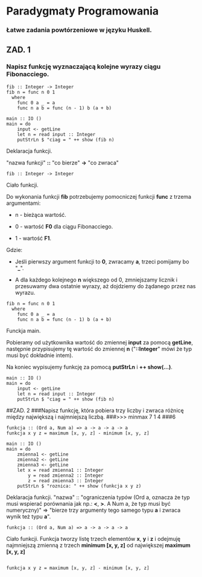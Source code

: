 # Paradygmaty Programowania
### Łatwe zadania powtórzeniowe w języku Huskell.
## ZAD. 1
### Napisz funkcję wyznaczającą kolejne wyrazy ciągu Fibonacciego.
```Huskell
fib :: Integer -> Integer
fib n = func n 0 1
  where
    func 0 a _ = a
    func n a b = func (n - 1) b (a + b)

main :: IO ()
main = do
    input <- getLine
    let n = read input :: Integer
    putStrLn $ "ciag = " ++ show (fib n)
```
Deklaracja funkcji.


"nazwa funkcji" **::** "co bierze" **->** "co zwraca" 
```Huskell
fib :: Integer -> Integer
```
Ciało funkcji.


Do wykonania funkcji **fib** potrzebujemy pomocniczej funkcji **func** z trzema argumentami:


  - n - bieżąca wartość.

  
  - 0 - wartość **F0** dla ciągu Fibonacciego.

  
  - 1 - wartość **F1**.

  
Gdzie:


  - Jeśli pierwszy argument funkcji to **0**, zwracamy **a**, trzeci pomijamy bo "**_**".

  
  - A dla każdego kolejnego **n** większego od 0, zmniejszamy licznik i przesuwamy dwa ostatnie wyrazy, aż dojdziemy do żądanego przez nas wyrazu.
```Huskell
fib n = func n 0 1
  where
    func 0 a _ = a
    func n a b = func (n - 1) b (a + b)
```

Funckja main.

Pobieramy od użytkownika wartość do zmiennej **input** za pomocą **getLine**, następnie przypisujemy tę wartość do zmiennej **n** ("**::Integer**" mówi że typ musi być dokładnie intem).

Na koniec wypisujemy funkcję za pomocą **putStrLn** i **++ show(...)**.
```Huskell
main :: IO ()
main = do
    input <- getLine
    let n = read input :: Integer
    putStrLn $ "ciag = " ++ show (fib n)
```


##ZAD. 2
###Napisz funkcję, która pobiera trzy liczby i zwraca różnicę między największą i najmniejszą liczbą.
###>>> minmax 7 1 4
###6
```Huskell
funkcja :: (Ord a, Num a) => a -> a -> a -> a
funkcja x y z = maximum [x, y, z] - minimum [x, y, z]

main :: IO ()
main = do
    zmienna1 <- getLine
    zmienna2 <- getLine
    zmienna3 <- getLine
    let x = read zmienna1 :: Integer
        y = read zmienna2 :: Integer
        z = read zmienna3 :: Integer
    putStrLn $ "roznica: " ++ show (funkcja x y z)
```
Deklaracja funkcji.
"nazwa" :: "ograniczenia typów (Ord a, oznacza że typ musi wspierać porównania jak np.: **<**, **>**. A Num a, że typ musi być numeryczny)" => "bierze trzy argumenty tego samego typu **a** i zwraca wynik też typu **a**". 
```Huskell
funkcja :: (Ord a, Num a) => a -> a -> a -> a

```
Ciało funkcji.
Funkcja tworzy listę trzech elementów **x**, **y** i **z** i odejmuję najmniejszą zmienną z trzech **minimum [x, y, z]** od największej **maximum [x, y, z]**
```Huskell

funkcja x y z = maximum [x, y, z] - minimum [x, y, z]
```












